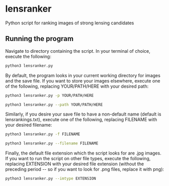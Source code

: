 # lensranker
Python script for ranking images of strong lensing candidates

## Running the program
Navigate to directory containing the script.
In your terminal of choice, execute the following:
```sh
python3 lensranker.py
```
By default, the program looks in your current working directory for images and the save file. If you want to store your images elsewhere, execute one of the following, replacing YOUR/PATH/HERE with your desired path:
```sh
python3 lensranker.py -p YOUR/PATH/HERE
```
```sh
python3 lensranker.py --path YOUR/PATH/HERE
```
Similarly, if you desire your save file to have a non-default name (default is lensrankings.txt), execute one of the following, replacing FILENAME with your desired filename:
```sh
python3 lensranker.py -f FILENAME
```
```sh
python3 lensranker.py --filename FILENAME
```
Finally, the default file extension which the script looks for are .jpg images. If you want to run the script on other file types, execute the following, replacing EXTENSION with your desired file extension (without the preceding period -- so if you want to look for .png files, replace it with png): 
```sh
python3 lensranker.py --imtype EXTENSION
```

